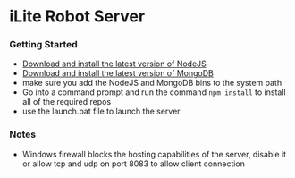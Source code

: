 # iLite Robot Server
### Getting Started
  * [Download and install the latest version of NodeJS](https://nodejs.org/en/) 
  * [Download and install the latest version of MongoDB](https://www.mongodb.org/downloads) 
  * make sure you add the NodeJS and MongoDB bins to the system path
  * Go into a command prompt and run the command ``` npm install ``` to install all of the required repos
  * use the launch.bat file to launch the server

### Notes
  * Windows firewall blocks the hosting capabilities of the server, disable it or allow tcp and udp on port 8083 to allow client connection